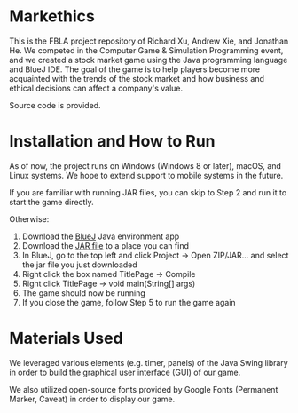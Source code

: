 # Markethics
This is the FBLA project repository of Richard Xu, Andrew Xie, and Jonathan He. We competed in the Computer Game & Simulation Programming event, and we created a stock market game using the Java programming language and BlueJ IDE. The goal of the game is to help players become more acquainted with the trends of the stock market and how business and ethical decisions can affect a company's value.

Source code is provided.

# Installation and How to Run 
As of now, the project runs on Windows (Windows 8 or later), macOS, and Linux systems. We hope to extend support to mobile systems in the future.

If you are familiar with running JAR files, you can skip to Step 2 and run it to start the game directly.

Otherwise:
1. Download the [BlueJ](https://www.bluej.org/) Java environment app
2. Download the [JAR file](https://github.com/RX7775/Markethics-Nationals/blob/main/Markethics%20Nationals.jar) to a place you can find
3. In BlueJ, go to the top left and click Project -> Open ZIP/JAR... and select the jar file you just downloaded
4. Right click the box named TitlePage -> Compile
5. Right click TitlePage -> void main(String[] args)
6. The game should now be running
7. If you close the game, follow Step 5 to run the game again

# Materials Used
We leveraged various elements (e.g. timer, panels) of the Java Swing library in order to build the graphical user interface (GUI) of our game.

We also utilized open-source fonts provided by Google Fonts (Permanent Marker, Caveat) in order to display our game.
